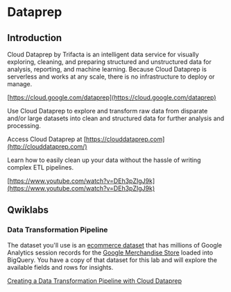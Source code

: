 # Dataprep


## Introduction

Cloud Dataprep by Trifacta is an intelligent data service for visually exploring, cleaning, and preparing structured and unstructured data for analysis, reporting, and machine learning. Because Cloud Dataprep is serverless and works at any scale, there is no infrastructure to deploy or manage. 

[https://cloud.google.com/dataprep](https://cloud.google.com/dataprep)

Use Cloud Dataprep to explore and transform raw data from disparate and/or large datasets into clean and structured data for further analysis and processing.

Access Cloud Dataprep at [https://clouddataprep.com](http://clouddataprep.com/)

Learn how to easily clean up your data without the hassle of writing complex ETL pipelines. 

[https://www.youtube.com/watch?v=DEh3pZIgJ9k](https://www.youtube.com/watch?v=DEh3pZIgJ9k)


## Qwiklabs


### Data Transformation Pipeline

The dataset you'll use is an [ecommerce dataset](https://www.en.advertisercommunity.com/t5/Articles/Introducing-the-Google-Analytics-Sample-Dataset-for-BigQuery/ba-p/1676331#) that has millions of Google Analytics session records for the [Google Merchandise Store](https://shop.googlemerchandisestore.com/) loaded into BigQuery. You have a copy of that dataset for this lab and will explore the available fields and rows for insights.

[Creating a Data Transformation Pipeline with Cloud Dataprep](https://www.qwiklabs.com/focuses/4415?parent=catalog)
